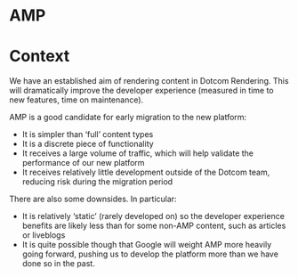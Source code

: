 # AMP

# Context

We have an established aim of rendering content in Dotcom Rendering. This will dramatically improve the developer experience (measured in time to new features, time on maintenance).

AMP is a good candidate for early migration to the new platform:

- It is simpler than ‘full’ content types
- It is a discrete piece of functionality
- It receives a large volume of traffic, which will help validate the performance of our new platform
- It receives relatively little development outside of the Dotcom team, reducing risk during the migration period

There are also some downsides. In particular:

- It is relatively ‘static’ (rarely developed on) so the developer experience benefits are likely less than for some non-AMP content, such as articles or liveblogs
- It is quite possible though that Google will weight AMP more heavily going forward, pushing us to develop the platform more than we have done so in the past.

